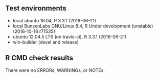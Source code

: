 ## Test environments
* local ubuntu 16.04, R 3.3.1 (2016-06-21)
* local BunsenLabs GNU/Linux 8.4, R Under development (unstable) (2016-10-18 r71535)
* ubuntu 12.04.5 LTS (on travis-ci), R 3.3.1 (2016-06-21)
* win-builder (devel and release)

## R CMD check results
There were no ERRORs, WARNINGs, or NOTEs. 
